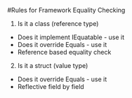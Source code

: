 #Rules for Framework Equality Checking

1. Is it a class (reference type)
  - Does it implement IEquatable<T> - use it
  - Does it override Equals - use it
  - Reference based equality check

2. Is it a struct (value type)
  - Does it override Equals - use it
  - Reflective field by field
